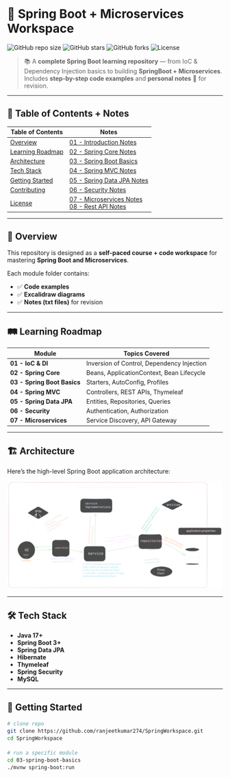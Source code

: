 # 🚀 Spring Boot + Microservices Workspace

![GitHub repo size](https://img.shields.io/github/repo-size/ranjeetkumar274/SpringWorkspace?color=blue&style=for-the-badge)
![GitHub stars](https://img.shields.io/github/stars/ranjeetkumar274/SpringWorkspace?style=for-the-badge&color=yellow)
![GitHub forks](https://img.shields.io/github/forks/ranjeetkumar274/SpringWorkspace?style=for-the-badge&color=green)
![License](https://img.shields.io/github/license/ranjeetkumar274/SpringWorkspace?style=for-the-badge&color=red)

> 📚 A **complete Spring Boot learning repository** — from IoC & Dependency Injection basics to building **SpringBoot + Microservices**.  
> Includes **step-by-step code examples** and **personal notes** 📒 for revision.

---

## 📖 Table of Contents + Notes  

| **Table of Contents** | **Notes** |
|------------------------|-----------|
| [Overview](#-overview) | [01 - Introduction Notes](Notes/14.%20Introduction%20Notes.txt) |
| [Learning Roadmap](#-learning-roadmap) | [02 - Spring Core Notes](Notes/13.%20Spring%20Core%20Notes.txt) |
| [Architecture](#-architecture) | [03 - Spring Boot Basics](Notes/12.%20Spring%20Boot%20Notes.txt) |
| [Tech Stack](#-tech-stack) | [04 - Spring MVC Notes](Notes/09.%20Spring%20Web%20MVC.txt) |
| [Getting Started](#-getting-started) | [05 - Spring Data JPA Notes](Notes/10.%20Data%20JPA%20Notes.txt) |
| [Contributing](#-contributing) | [06 - Security Notes](Notes/06.%20Spring%20Security%20Notes.txt) |
| [License](#-license) | [07 - Microservices Notes](Notes/07.%20Microservices%20Notes.txt)<br>[08 - Rest API Notes](Notes/08.%20REST%20API%20Notes.txt) |

---

## 📝 Overview
This repository is designed as a **self-paced course + code workspace** for mastering **Spring Boot and Microservices**.  

Each module folder contains:
- ✅ **Code examples**  
- ✅ **Excalidraw diagrams**  
- ✅ **Notes (txt files)** for revision  

---

## 🛤 Learning Roadmap
| Module | Topics Covered |
|--------|----------------|
| **01 - IoC & DI** | Inversion of Control, Dependency Injection |
| **02 - Spring Core** | Beans, ApplicationContext, Bean Lifecycle |
| **03 - Spring Boot Basics** | Starters, AutoConfig, Profiles |
| **04 - Spring MVC** | Controllers, REST APIs, Thymeleaf |
| **05 - Spring Data JPA** | Entities, Repositories, Queries |
| **06 - Security** | Authentication, Authorization |
| **07 - Microservices** | Service Discovery, API Gateway |

---

## 🏗 Architecture
Here’s the high-level Spring Boot application architecture:

![Spring Boot Architecture](./Untitled-2025-08-19-1219.excalidraw.svg)

---

## 🛠 Tech Stack
- **Java 17+**  
- **Spring Boot 3+**  
- **Spring Data JPA**  
- **Hibernate**  
- **Thymeleaf**  
- **Spring Security**  
- **MySQL**  


---

## 🚀 Getting Started
```bash
# clone repo
git clone https://github.com/ranjeetkumar274/SpringWorkspace.git
cd SpringWorkspace

# run a specific module
cd 03-spring-boot-basics
./mvnw spring-boot:run
